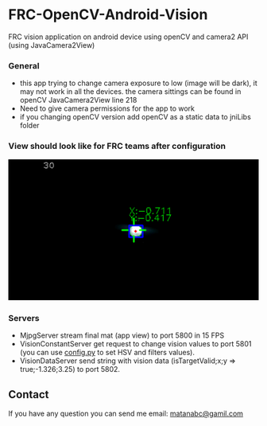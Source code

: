 # FRC-OpenCV-Android-Vision
FRC vision application on android device using openCV and camera2 API (using JavaCamera2View)

### General
 * this app trying to change camera exposure to low (image will be dark), it may not work in all the devices. the camera sittings can be found in openCV JavaCamera2View line 218
 * Need to give camera permissions for the app to work
 * if you changing openCV version add openCV as a static data to jniLibs folder

### View should look like for FRC teams after configuration
![App view](/vision_test_screen_shoot.png)

### Servers
 * MjpgServer stream final mat (app view) to port 5800 in 15 FPS
 * VisionConstantServer get request to change vision values to port 5801 (you can use [config.py](config.py) to set HSV and filters values).
 * VisionDataServer send string with vision data (isTargetValid;x;y => true;-1.326;3.25) to port 5802.

## Contact
If you have any question you can send me email: matanabc@gamil.com
